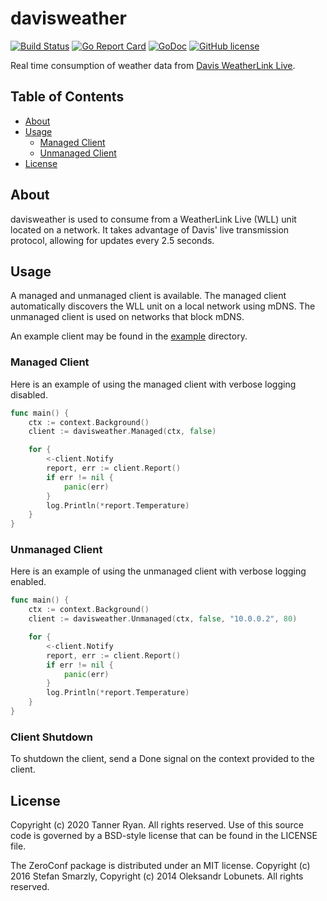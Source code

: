 # davisweather
[![Build
Status](https://img.shields.io/travis/thetannerryan/davisweather.svg?style=flat-square)](https://travis-ci.org/thetannerryan/davisweather)
[![Go Report
Card](https://goreportcard.com/badge/github.com/thetannerryan/davisweather?style=flat-square)](https://goreportcard.com/report/github.com/thetannerryan/davisweather)
[![GoDoc](https://img.shields.io/badge/godoc-reference-5673AF.svg?style=flat-square)](https://pkg.go.dev/github.com/thetannerryan/davisweather)
[![GitHub
license](https://img.shields.io/github/license/thetannerryan/davisweather.svg?style=flat-square)](https://github.com/thetannerryan/davisweather/blob/master/LICENSE)

Real time consumption of weather data from [Davis WeatherLink
Live](https://www.davisinstruments.com/weatherlinklive/). 


## Table of Contents
- [About](#about)
- [Usage](#usage)
    - [Managed Client](#managed-client)
    - [Unmanaged Client](#unmanaged-client)
- [License](#license)


## About
davisweather is used to consume from a WeatherLink Live (WLL) unit located on a
network. It takes advantage of Davis' live transmission protocol, allowing for
updates every 2.5 seconds.


## Usage
A managed and unmanaged client is available. The managed client automatically
discovers the WLL unit on a local network using mDNS. The unmanaged client is
used on networks that block mDNS.

An example client may be found in the [example](example/main.go) directory.

### Managed Client
Here is an example of using the managed client with verbose logging disabled.
```go
func main() {
    ctx := context.Background()
    client := davisweather.Managed(ctx, false)

    for {
        <-client.Notify
        report, err := client.Report()
        if err != nil {
            panic(err)
        }
        log.Println(*report.Temperature)
    }
}
```

### Unmanaged Client
Here is an example of using the unmanaged client with verbose logging enabled.
```go
func main() {
    ctx := context.Background()
    client := davisweather.Unmanaged(ctx, false, "10.0.0.2", 80)

    for {
        <-client.Notify
        report, err := client.Report()
        if err != nil {
            panic(err)
        }
        log.Println(*report.Temperature)
    }
}
```

### Client Shutdown
To shutdown the client, send a Done signal on the context provided to the
client.


## License
Copyright (c) 2020 Tanner Ryan. All rights reserved. Use of this source code is
governed by a BSD-style license that can be found in the LICENSE file.

The ZeroConf package is distributed under an MIT license. Copyright (c) 2016
Stefan Smarzly, Copyright (c) 2014 Oleksandr Lobunets. All rights reserved.
